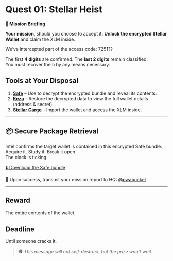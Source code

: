 # Quest 01: Stellar Heist

**🔐 Mission Briefing**

**Your mission**, should you choose to accept it: **Unlock the encrypted Stellar Wallet** and claim the XLM inside.

We’ve intercepted part of the access code: 7251??


The first **4 digits** are confirmed. The **last 2 digits** remain classified.  
You must recover them by any means necessary.

## Tools at Your Disposal

1. **[Safe](https://safe.pwabucket.com)** – Use to decrypt the encrypted bundle and reveal its contents.  
2. **[Keza](https://keza.pwabucket.com)** – Restore the decrypted data to view the full wallet details (address & secret).  
3. **[Stellar Cargo](https://stellar-cargo.pwabucket.com)** – Import the wallet and access the XLM inside.

---

## 📦 Secure Package Retrieval

Intel confirms the target wallet is contained in this encrypted Safe bundle.  
Acquire it. Study it. Break it open.  
The clock is ticking.

[⬇️ Download the Safe bundle](resources/safe-bundle.zip)

📡 Upon success, transmit your mission report to HQ: [@pwabucket](https://x.com/pwabucket)

---

## Reward
The entire contents of the wallet.

## Deadline
Until someone cracks it.

> 🕵️ *This message will not self-destruct, but the prize won’t wait.*

